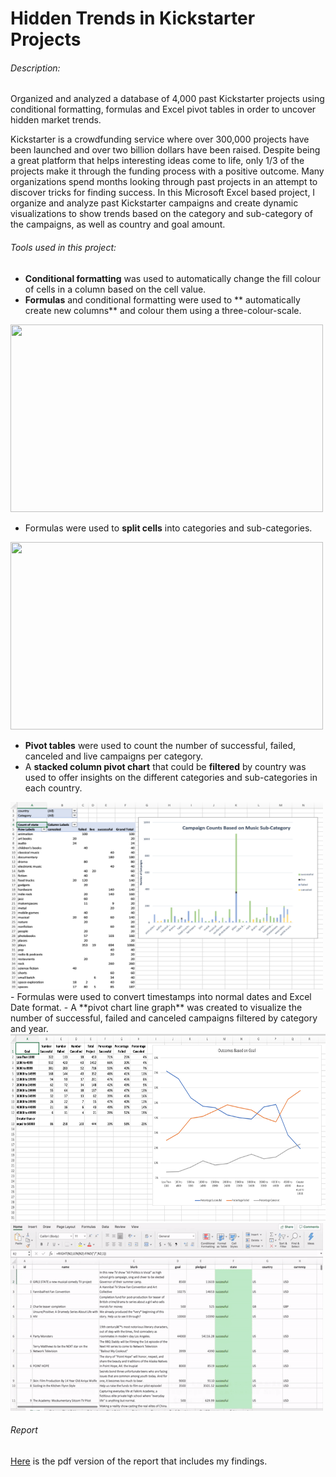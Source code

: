 # Hidden Trends in Kickstarter Projects
###### Description:
Organized and analyzed a database of 4,000 past Kickstarter projects using conditional formatting, formulas and Excel pivot tables in order to uncover hidden market trends.

Kickstarter is a crowdfunding service where over 300,000 projects have been launched and over two billion dollars have been raised. Despite being a great platform that helps interesting ideas come to life, only 1/3 of the projects make it through the funding process with a positive outcome. Many organizations spend months looking through past projects in an attempt to discover tricks for finding success. In this Microsoft Excel based project, I organize and analyze past Kickstarter campaigns and create dynamic visualizations to show trends based on the category and sub-category of the campaigns, as well as country and goal amount. 

###### Tools used in this project:
- **Conditional formatting** was used to automatically change the fill colour of cells in a column based on the cell value.
- **Formulas** and conditional formatting were used to ** automatically create new columns** and colour them using a three-colour-scale.

<img src="Media/01-Excel-GIF.gif" width="500" height="300" class = "center">
                                                       
- Formulas were used to **split cells** into categories and sub-categories. 

<img src=Media/02-Excel-GIF.gif width="500" height="300" class = "center">

- **Pivot tables** were used to count the number of successful, failed, canceled and live campaigns per category.
- A **stacked column pivot chart** that could be **filtered** by country was used to offer insights on the different categories and sub-categories in each country. 
<img src = "Media/stacked-column-pivot-chart.png" width="500" height="300">
- Formulas were used to convert timestamps into normal dates and Excel Date format.
- A **pivot chart line graph** was created to visualize the number of successful, failed and canceled campaigns filtered by category and year.
<img src="Media/pivot-chart-line-graph.png" with="500" height="300">

<img src="Media/03-Excel-GIF.gif" width="500" height="300" class = "center">


###### Report
[Here](https://github.com/diana-md/Data-Analytics-Bootcamp-Projects/blob/master/01.Microsoft-Excel/Report.pdf) is the pdf version of the report that includes my findings. 

